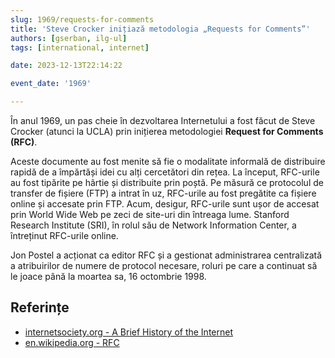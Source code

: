 ```yaml
---
slug: 1969/requests-for-comments
title: 'Steve Crocker inițiază metodologia „Requests for Comments”'
authors: [gserban, ilg-ul]
tags: [international, internet]

date: 2023-12-13T22:14:22

event_date: '1969'

---
```


În anul 1969, un pas cheie în dezvoltarea Internetului
a fost făcut de Steve Crocker (atunci la UCLA)
prin inițierea metodologiei **Request for Comments (RFC)**.

<!-- truncate -->

Aceste documente au fost menite să fie o modalitate informală de
distribuire rapidă de a împărtăși idei cu alți cercetători
din rețea. La început, RFC-urile au fost tipărite pe hârtie
și distribuite prin poștă. Pe măsură ce protocolul de transfer
de fișiere (FTP) a intrat în uz, RFC-urile au fost pregătite ca
fișiere online și accesate prin FTP. Acum, desigur, RFC-urile
sunt ușor de accesat prin World Wide Web pe zeci de site-uri
din întreaga lume. Stanford Research Institute (SRI),
în rolul său de Network Information Center,
a întreținut RFC-urile online.

Jon Postel a acționat ca editor
RFC și a gestionat administrarea centralizată a atribuirilor
de numere de protocol necesare, roluri pe care a continuat
să le joace până la moartea sa, 16 octombrie 1998.

## Referințe

- [internetsociety.org - A Brief History of the Internet](https://www.internetsociety.org/internet/history-internet/brief-history-internet/)
- [en.wikipedia.org - RFC](https://en.wikipedia.org/wiki/Request_for_Comments)

